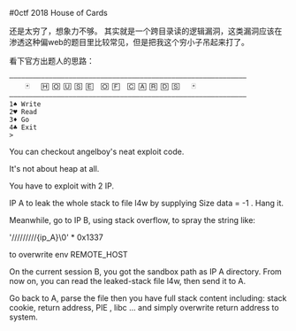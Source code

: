 #0ctf 2018 House of Cards

还是太穷了，想象力不够。
其实就是一个跨目录读的逻辑漏洞，这类漏洞应该在渗透这种偏web的题目里比较常见，但是把我这个穷小子吊起来打了。

看下官方出题人的思路：

```
————————————————————————————————————————————————————————————
    🃏   🄷 🄾 🅄 🅂 🄴  🄾 🄵  🄲 🄰 🅁 🄳 🅂   🃏
————————————————————————————————————————————————————————————
1♠ Write
2♥ Read
3♦ Go
4♣ Exit
>
```
You can checkout angelboy's neat exploit code.

It's not about heap at all.

You have to exploit with 2 IP.

IP A to leak the whole stack to file l4w by supplying Size data = -1 . Hang it.

Meanwhile, go to IP B, using stack overflow, to spray the string like:

'/////////{ip_A}\0' * 0x1337

to overwrite env REMOTE_HOST

On the current session B, you got the sandbox path as IP A directory. From now on, you can read the leaked-stack file l4w, then send it to A.

Go back to A, parse the file then you have full stack content including: stack cookie, return address, PIE , libc ... and simply overwrite return address to system.

